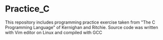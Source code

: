 # Practice_C
This repository includes programming practice exercise taken from "The C Programming Language" of Kernighan and Ritchie. 
Source code was written with Vim editor on Linux and compiled with GCC
